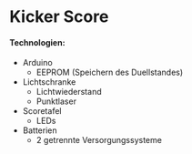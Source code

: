 # Kicker Score

#### Technologien:
- Arduino
    - EEPROM (Speichern des Duellstandes)
- Lichtschranke
    - Lichtwiederstand
    - Punktlaser
- Scoretafel
    - LEDs
- Batterien
    - 2 getrennte Versorgungssysteme
